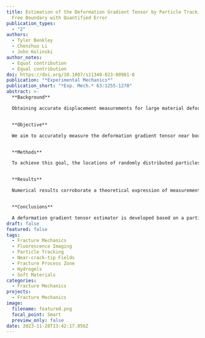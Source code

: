 ```yaml
---
title: Estimation of the Deformation Gradient Tensor by Particle Tracking Near a
  Free Boundary with Quantified Error
publication_types:
  - "2"
authors:
  - Tyler Benkley
  - Chenzhuo Li
  - John Kolinski
author_notes:
  - Equal contribution
  - Equal contribution
doi: https://doi.org/10.1007/s11340-023-00981-8
publication: "*Experimental Mechanics*"
publication_short: "*Exp. Mech.* 63:1255-1270"
abstract: >-
  **Background**

  Obtaining accurate displacement measurements for large material deformation and/or rotation presents a distinct challenge to digital image correlation (DIC) due to cumulative and decorrelation errors, particularly near material boundaries.


  **Objective**

  We aim to accurately measure the deformation gradient tensor near boundary discontinuities in situations of large deformation and large deformation gradients.


  **Methods**

  To achieve this goal, the locations of randomly distributed particles are tracked using an open-source particle-tracking software, Trackpy. A least-squares estimate of the deformation gradient tensor field uses nearest-neighbor material vectors and a first-order Finite Difference (FD) approximation, circumventing common errors in other methods. The error caused by FD approximation and that incurred by measurement are derived and tested with exhaustive numerical simulations. Furthermore, a uniaxial tensile test and mode-I fracture experiment are conducted with particle-embedded hydrogels to validate the method.


  **Results**

  Numerical results corroborate a theoretical expression of measurement error. They show that the FD error increases while the measurement error decreases for a growing estimating radius. Moreover, measurement error is linearly correlated to displacement noise. A benchmark uniaxial tensile test validates the accuracy of the proposed estimator, and the near-crack-tip measurements in a tensile fracture experiment demonstrate the estimator’s capabilities near a free surface, when a material undergoes large deformation and rotation. The results of the displacement and strain data are benchmarked against kinematic data obtained using an open-source DIC software, Ncorr. Computation time for both methods is compared.


  **Conclusions**

  A deformation gradient tensor estimator is developed based on a particle tracking technique and a least squares routine. Theoretical error bounds on the estimator are verified by numerical simulations, and the method’s capability is confirmed by physical experiments in evaluating large deformation and rotation near a free boundary. The proposed estimator is expected to open a door towards future material tests and experimental mechanics studies, especially in large deformation and large rotation scenarios.
draft: false
featured: false
tags:
  - Fracture Mechanics
  - Fluorescence Imaging
  - Particle Tracking
  - Near-crack-tip Fields
  - Fracture Process Zone
  - Hydrogels
  - Soft Materials
categories:
  - Fracture Mechanics
projects:
  - Fracture Mechanics
image:
  filename: featured.png
  focal_point: Smart
  preview_only: false
date: 2023-11-28T13:42:17.056Z
---
```

